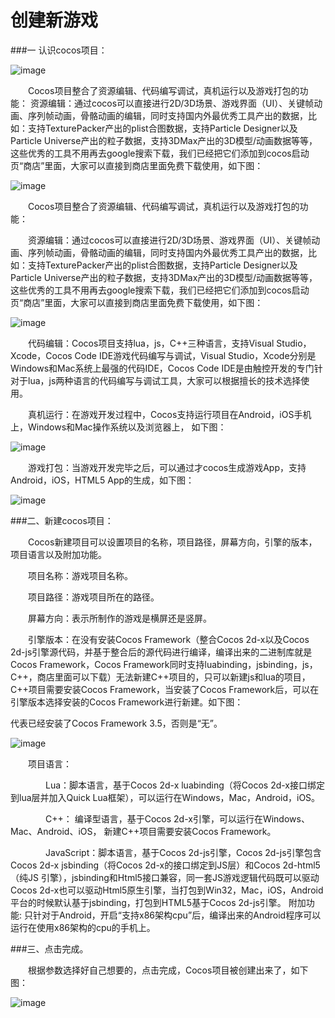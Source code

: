 # 创建新游戏
###一 认识cocos项目：

![image](res/image0001.png)

&emsp;&emsp;Cocos项目整合了资源编辑、代码编写调试，真机运行以及游戏打包的功能：
资源编辑：通过cocos可以直接进行2D/3D场景、游戏界面（UI）、关键帧动画、序列帧动画，骨骼动画的编辑，同时支持国内外最优秀工具产出的数据，比如：支持TexturePacker产出的plist合图数据，支持Particle Designer以及Particle Universe产出的粒子数据，支持3DMax产出的3D模型/动画数据等等，这些优秀的工具不用再去google搜索下载，我们已经把它们添加到cocos启动页“商店”里面，大家可以直接到商店里面免费下载使用，如下图：

![image](res/image0002.png)

&emsp;&emsp;Cocos项目整合了资源编辑、代码编写调试，真机运行以及游戏打包的功能：

&emsp;&emsp;资源编辑：通过cocos可以直接进行2D/3D场景、游戏界面（UI）、关键帧动画、序列帧动画，骨骼动画的编辑，同时支持国内外最优秀工具产出的数据，比如：支持TexturePacker产出的plist合图数据，支持Particle Designer以及Particle Universe产出的粒子数据，支持3DMax产出的3D模型/动画数据等等，这些优秀的工具不用再去google搜索下载，我们已经把它们添加到cocos启动页“商店”里面，大家可以直接到商店里面免费下载使用，如下图：

![image](res/image0003.png)

&emsp;&emsp;代码编辑：Cocos项目支持lua，js，C++三种语言，支持Visual Studio，Xcode，Cocos Code IDE游戏代码编写与调试，Visual Studio，Xcode分别是Windows和Mac系统上最强的代码IDE，Cocos Code IDE是由触控开发的专门针对于lua，js两种语言的代码编写与调试工具，大家可以根据擅长的技术选择使用。

&emsp;&emsp;真机运行：在游戏开发过程中，Cocos支持运行项目在Android，iOS手机上，Windows和Mac操作系统以及浏览器上， 如下图：

![image](res/image0004.png)

&emsp;&emsp;游戏打包：当游戏开发完毕之后，可以通过才cocos生成游戏App，支持Android，iOS，HTML5 App的生成，如下图：
 
![image](res/image0005.png)

###二、新建cocos项目：
 
&emsp;&emsp;Cocos新建项目可以设置项目的名称，项目路径，屏幕方向，引擎的版本，项目语言以及附加功能。

&emsp;&emsp;项目名称：游戏项目名称。

&emsp;&emsp;项目路径：游戏项目所在的路径。

&emsp;&emsp;屏幕方向：表示所制作的游戏是横屏还是竖屏。

&emsp;&emsp;引擎版本：在没有安装Cocos Framework（整合Cocos 2d-x以及Cocos 2d-js引擎源代码，并基于整合后的源代码进行编译，编译出来的二进制库就是Cocos Framework，Cocos Framework同时支持luabinding，jsbinding，js，C++，商店里面可以下载）无法新建C++项目的，只可以新建js和lua的项目，C++项目需要安装Cocos Framework，当安装了Cocos Framework后，可以在引擎版本选择安装的Cocos Framework进行新建。如下图：

代表已经安装了Cocos Framework 3.5，否则是“无”。

![image](res/image0006.png)
 
&emsp;&emsp;项目语言：

&emsp;&emsp;&emsp;&emsp;Lua：脚本语言，基于Cocos 2d-x luabinding（将Cocos 2d-x接口绑定到lua层并加入Quick Lua框架），可以运行在Windows，Mac，Android，iOS。

&emsp;&emsp;&emsp;&emsp;C++： 编译型语言，基于Cocos 2d-x引擎，可以运行在Windows、Mac、Android、iOS， 新建C++项目需要安装Cocos Framework。

&emsp;&emsp;&emsp;&emsp;JavaScript：脚本语言，基于Cocos 2d-js引擎，Cocos 2d-js引擎包含Cocos 2d-x jsbinding（将Cocos 2d-x的接口绑定到JS层）和Cocos 2d-html5（纯JS 引擎），jsbinding和Html5接口兼容，同一套JS游戏逻辑代码既可以驱动Cocos 2d-x也可以驱动Html5原生引擎，当打包到Win32，Mac，iOS，Android平台的时候默认基于jsbinding，打包到HTML5基于Cocos 2d-js引擎。
附加功能: 只针对于Android，开启“支持x86架构cpu”后，编译出来的Android程序可以运行在使用x86架构的cpu的手机上。

###三、点击完成。

&emsp;&emsp;根据参数选择好自己想要的，点击完成，Cocos项目被创建出来了，如下图：

![image](res/image0007.png)

